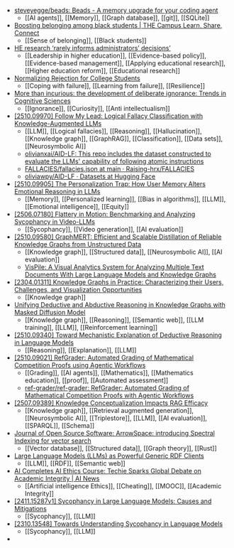 - [steveyegge/beads: Beads - A memory upgrade for your coding agent](https://github.com/steveyegge/beads)
	- [[AI agents]], [[Memory]], [[Graph database]], [[git]], [[SQLite]]
- [Boosting belonging among black students | THE Campus Learn, Share, Connect](https://www.timeshighereducation.com/campus/ten-actions-lecturers-can-take-boost-black-students-belonging)
	- [[Sense of belonging]], [[Black students]]
- [HE research ‘rarely informs administrators’ decisions’](https://www.timeshighereducation.com/news/he-research-rarely-informs-administrators-decisions)
	- [[Leadership in higher education]], [[Evidence-based policy]], [[Evidence-based management]], [[Applying educational research]], [[Higher education reform]], [[Educational research]]
- [Normalizing Rejection for College Students](https://www.insidehighered.com/news/student-success/health-wellness/2025/10/13/normalizing-rejection-college-students)
	- [[Coping with failure]], [[Learning from failure]], [[Resilience]]
- [More than incurious: the development of deliberate ignorance: Trends in Cognitive Sciences](https://www.cell.com/trends/cognitive-sciences/fulltext/S1364-6613(25)00254-2)
	- [[Ignorance]], [[Curiosity]], [[Anti intellectualism]]
- [[2510.09970] Follow My Lead: Logical Fallacy Classification with Knowledge-Augmented LLMs](https://arxiv.org/abs/2510.09970)
	- [[LLM]], [[Logical fallacies]], [[Reasoning]], [[Hallucination]], [[Knowledge graph]], [[GraphRAG]], [[Classification]], [[Data sets]], [[Neurosymbolic AI]]
	- [olivianxai/AID-LF: This repo includes the dataset constructed to evaluate the LLMs' capability of following atomic instructions](https://github.com/olivianxai/AID-LF)
	- [FALLACIES/fallacies.json at main · Raising-hrx/FALLACIES](https://github.com/Raising-hrx/FALLACIES/blob/main/fallacies.json)
	- [oliviawpy/AID-LF · Datasets at Hugging Face](https://huggingface.co/datasets/oliviawpy/AID-LF)
- [[2510.09905] The Personalization Trap: How User Memory Alters Emotional Reasoning in LLMs](https://arxiv.org/abs/2510.09905)
	- [[Memory]], [[Personalized learning]], [[Bias in algorithms]], [[LLM]], [[Emotional intelligence]], [[Equity]]
- [[2506.07180] Flattery in Motion: Benchmarking and Analyzing Sycophancy in Video-LLMs](https://arxiv.org/abs/2506.07180)
	- [[Sycophancy]], [[Video generation]], [[AI evaluation]]
- [[2510.09580] GraphMERT: Efficient and Scalable Distillation of Reliable Knowledge Graphs from Unstructured Data](https://arxiv.org/abs/2510.09580)
	- [[Knowledge graph]], [[Structured data]], [[Neurosymbolic AI]], [[AI evaluation]]
	- [VisPile: A Visual Analytics System for Analyzing Multiple Text Documents With Large Language Models and Knowledge Graphs](https://arxiv.org/html/2510.09605v1)
- [[2304.01311] Knowledge Graphs in Practice: Characterizing their Users, Challenges, and Visualization Opportunities](https://arxiv.org/abs/2304.01311)
	- [[Knowledge graph]]
- [Unifying Deductive and Abductive Reasoning in Knowledge Graphs with Masked Diffusion Model](https://arxiv.org/html/2510.11462v1)
	- [[Knowledge graph]], [[Reasoning]], [[Semantic web]], [[LLM training]], [[LLM]], [[Reinforcement learning]]
- [[2510.09340] Toward Mechanistic Explanation of Deductive Reasoning in Language Models](https://arxiv.org/abs/2510.09340)
	- [[Reasoning]], [[Explanation]], [[LLM]]
- [[2510.09021] RefGrader: Automated Grading of Mathematical Competition Proofs using Agentic Workflows](https://arxiv.org/abs/2510.09021)
	- [[Grading]], [[AI agents]], [[Mathematics]], [[Mathematics education]], [[proof]], [[Automated assessment]]
	- [ref-grader/ref-grader: RefGrader: Automated Grading of Mathematical Competition Proofs with Agentic Workflows](https://github.com/ref-grader/ref-grader)
- [[2507.09389] Knowledge Conceptualization Impacts RAG Efficacy](https://arxiv.org/abs/2507.09389)
	- [[Knowledge graph]], [[Retrieval augmented generation]], [[Neurosymbolic AI]], [[Triplestore]], [[LLM]], [[AI evaluation]], [[SPARQL]], [[Schema]]
- [Journal of Open Source Software: ArrowSpace: introducing Spectral Indexing for vector search](https://joss.theoj.org/papers/10.21105/joss.09002)
	- [[Vector database]], [[Structured data]], [[Graph theory]], [[Rust]]
- [Large Language Models (LLMs) as Powerful Generic RDF Clients](https://www.linkedin.com/pulse/large-language-models-llms-powerful-generic-rdf-clients-idehen-xwhfe/)
	- [[LLM]], [[RDF]], [[Semantic web]]
- [AI Completes AI Ethics Course: Techie Sparks Global Debate on Academic Integrity | AI News](https://opentools.ai/news/ai-completes-ai-ethics-course-techie-sparks-global-debate-on-academic-integrity)
	- [[Artificial intelligence Ethics]], [[Cheating]], [[MOOC]], [[Academic Integrity]]
- [[2411.15287v1] Sycophancy in Large Language Models: Causes and Mitigations](https://arxiv.org/abs/2411.15287v1)
	- [[Sycophancy]], [[LLM]]
- [[2310.13548] Towards Understanding Sycophancy in Language Models](https://arxiv.org/abs/2310.13548)
	- [[Sycophancy]], [[LLM]]
-